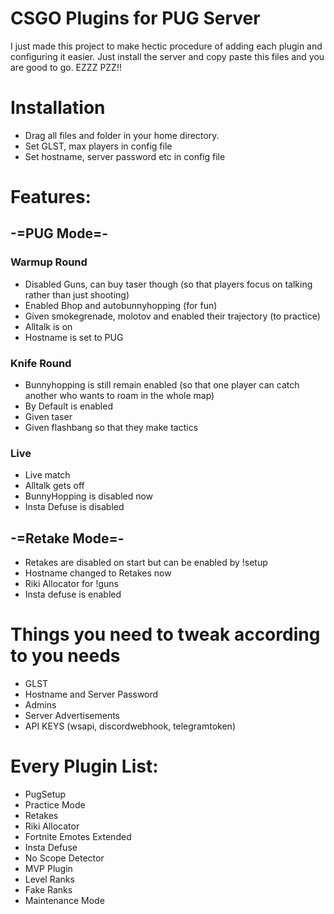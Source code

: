 # CSGO Plugins for PUG Server
I just made this project to make hectic procedure of adding each plugin and configuring it easier. Just install the server and copy paste this files and you are good to go. EZZZ PZZ!!

# Installation
- Drag all files and folder in your home directory.
- Set GLST, max players in config file
- Set hostname, server password etc in config file

# Features:

## -=PUG Mode=- 

### Warmup Round
- Disabled Guns, can buy taser though (so that players focus on talking rather than just shooting)
- Enabled Bhop and autobunnyhopping (for fun)
- Given smokegrenade, molotov and enabled their trajectory (to practice)
- Alltalk is on
- Hostname is set to PUG

### Knife Round
- Bunnyhopping is still remain enabled (so that one player can catch another who wants to roam in the whole map)
- By Default is enabled
- Given taser 
- Given flashbang so that they make tactics

### Live
- Live match 
- Alltalk gets off
- BunnyHopping is disabled now
- Insta Defuse is disabled

## -=Retake Mode=-
- Retakes are disabled on start but can be enabled by !setup
- Hostname changed to Retakes now
- Riki Allocator for !guns
- Insta defuse is enabled

# Things you need to tweak according to you needs
- GLST
- Hostname and Server Password
- Admins
- Server Advertisements
- API KEYS (wsapi, discordwebhook, telegramtoken)

# Every Plugin List:
- PugSetup
- Practice Mode
- Retakes
- Riki Allocator
- Fortnite Emotes Extended
- Insta Defuse
- No Scope Detector
- MVP Plugin
- Level Ranks
- Fake Ranks
- Maintenance Mode
